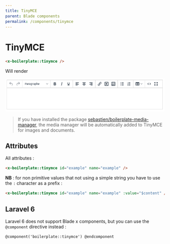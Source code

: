 ```yaml
---
title: TinyMCE
parent: Blade components
permalink: /components/tinymce
---
```


# TinyMCE

```html
<x-boilerplate::tinymce />
```

Will render

![Toggle](../assets/img/components/tinymce.png)

> If you have installed the package [sebastien/boilerplate-media-manager](https://github.com/sebastienheyd/boilerplate-media-manager), the media manager will be automatically added to TinyMCE for images and documents.

## Attributes

All attributes  :

```html
<x-boilerplate::tinymce id="example" name="example" />
```

**NB** : for non primitive values that not using a simple string you have to use the `:` character as a prefix :

```html
<x-boilerplate::tinymce id="example" name="example" :value="$content" />
```

## Laravel 6

Laravel 6 does not support Blade x components, but you can use the `@component` directive instead :

```html
@component('boilerplate::tinymce') @endcomponent
```